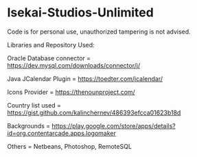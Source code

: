 # Isekai-Studios-Unlimited
Code is for personal use, unauthorized tampering is not advised.



Libraries and Repository Used:

Oracle Database connector = https://dev.mysql.com/downloads/connector/j/

Java JCalendar Plugin = https://toedter.com/jcalendar/

Icons Provider = https://thenounproject.com/

Country list used = https://gist.github.com/kalinchernev/486393efcca01623b18d

Backgrounds = https://play.google.com/store/apps/details?id=org.contentarcade.apps.logomaker

Others = Netbeans, Photoshop, RemoteSQL
